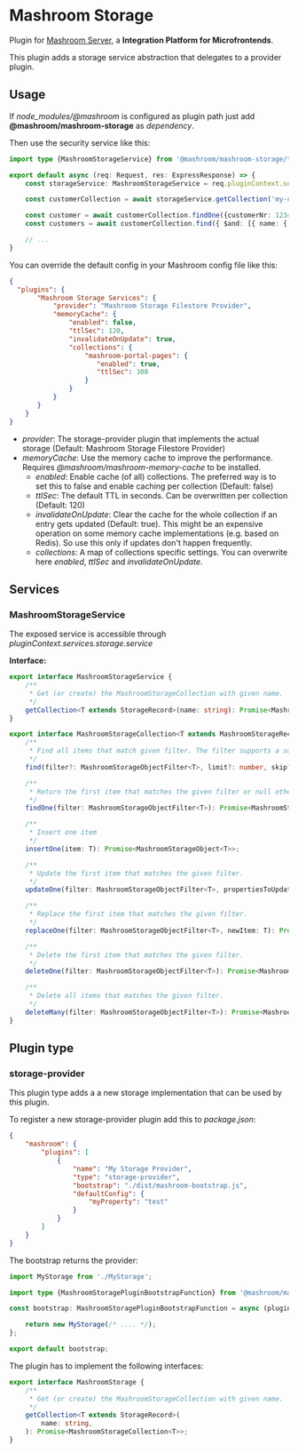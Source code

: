 
# Mashroom Storage

Plugin for [Mashroom Server](https://www.mashroom-server.com), a **Integration Platform for Microfrontends**.

This plugin adds a storage service abstraction that delegates to a provider plugin.

## Usage

If *node_modules/@mashroom* is configured as plugin path just add **@mashroom/mashroom-storage** as *dependency*.

Then use the security service like this:

```ts
import type {MashroomStorageService} from '@mashroom/mashroom-storage/type-definitions';

export default async (req: Request, res: ExpressResponse) => {
    const storageService: MashroomStorageService = req.pluginContext.services.storage.service;

    const customerCollection = await storageService.getCollection('my-collection');

    const customer = await customerCollection.findOne({customerNr: 1234567});
    const customers = await customerCollection.find({ $and: [{ name: { $regex: 'jo.*' } }, { visits: { $gt: 10 } }], 20, 10, { visits: 'desc' });

    // ...
}
```

You can override the default config in your Mashroom config file like this:

```json
{
  "plugins": {
       "Mashroom Storage Services": {
           "provider": "Mashroom Storage Filestore Provider",
           "memoryCache": {
               "enabled": false,
               "ttlSec": 120,
               "invalidateOnUpdate": true,
               "collections": {
                   "mashroom-portal-pages": {
                      "enabled": true,
                      "ttlSec": 300
                   }
               }
           }
       }
    }
}
```

 * _provider_: The storage-provider plugin that implements the actual storage (Default: Mashroom Storage Filestore Provider)
 * _memoryCache_: Use the memory cache to improve the performance. Requires *@mashroom/mashroom-memory-cache* to be installed.
     * _enabled_: Enable cache (of all) collections. The preferred way is to set this to false and enable caching per collection (Default: false)
     * _ttlSec_: The default TTL in seconds. Can be overwritten per collection (Default: 120)
     + _invalidateOnUpdate_: Clear the cache for the whole collection if an entry gets updated (Default: true).
       This might be an expensive operation on some memory cache implementations (e.g. based on Redis). So use this only
       if updates don't happen frequently.
     * _collections_: A map of collections specific settings. You can overwrite here _enabled_, _ttlSec_ and _invalidateOnUpdate_.

## Services

### MashroomStorageService

The exposed service is accessible through _pluginContext.services.storage.service_

**Interface:**

```ts
export interface MashroomStorageService {
    /**
     * Get (or create) the MashroomStorageCollection with given name.
     */
    getCollection<T extends StorageRecord>(name: string): Promise<MashroomStorageCollection<T>>;
}

export interface MashroomStorageCollection<T extends MashroomStorageRecord> {
    /**
     * Find all items that match given filter. The filter supports a subset of Mongo's filter operations (like $gt, $regex, ...).
     */
    find(filter?: MashroomStorageObjectFilter<T>, limit?: number, skip?: number, sort?: MashroomStorageSort<T>): Promise<Array<MashroomStorageObject<T>>>;

    /**
     * Return the first item that matches the given filter or null otherwise.
     */
    findOne(filter: MashroomStorageObjectFilter<T>): Promise<MashroomStorageObject<T> | null | undefined>;

    /**
     * Insert one item
     */
    insertOne(item: T): Promise<MashroomStorageObject<T>>;

    /**
     * Update the first item that matches the given filter.
     */
    updateOne(filter: MashroomStorageObjectFilter<T>, propertiesToUpdate: Partial<MashroomStorageObject<T>>): Promise<MashroomStorageUpdateResult>;

    /**
     * Replace the first item that matches the given filter.
     */
    replaceOne(filter: MashroomStorageObjectFilter<T>, newItem: T): Promise<MashroomStorageUpdateResult>;

    /**
     * Delete the first item that matches the given filter.
     */
    deleteOne(filter: MashroomStorageObjectFilter<T>): Promise<MashroomStorageDeleteResult>;

    /**
     * Delete all items that matches the given filter.
     */
    deleteMany(filter: MashroomStorageObjectFilter<T>): Promise<MashroomStorageDeleteResult>;
}
```

## Plugin type

### storage-provider

This plugin type adds a a new storage implementation that can be used by this plugin.

To register a new storage-provider plugin add this to _package.json_:

```json
{
    "mashroom": {
        "plugins": [
            {
                "name": "My Storage Provider",
                "type": "storage-provider",
                "bootstrap": "./dist/mashroom-bootstrap.js",
                "defaultConfig": {
                    "myProperty": "test"
                }
            }
        ]
    }
}
```

The bootstrap returns the provider:

```ts
import MyStorage from './MyStorage';

import type {MashroomStoragePluginBootstrapFunction} from '@mashroom/mashroom-storage/type-definitions';

const bootstrap: MashroomStoragePluginBootstrapFunction = async (pluginName, pluginConfig, pluginContextHolder) => {

    return new MyStorage(/* .... */);
};

export default bootstrap;
```

The plugin has to implement the following interfaces:

```ts
export interface MashroomStorage {
    /**
     * Get (or create) the MashroomStorageCollection with given name.
     */
    getCollection<T extends StorageRecord>(
        name: string,
    ): Promise<MashroomStorageCollection<T>>;
}
```

